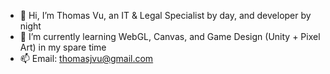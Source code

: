 - 👋 Hi, I’m Thomas Vu, an IT & Legal Specialist by day, and developer by night
- 🌱 I’m currently learning WebGL, Canvas, and Game Design (Unity + Pixel Art) in my spare time
- 📫 Email: thomasjvu@gmail.com
<!---
thomasjvu/thomasjvu is a ✨ special ✨ repository because its `README.md` (this file) appears on your GitHub profile.
You can click the Preview link to take a look at your changes.
--->
